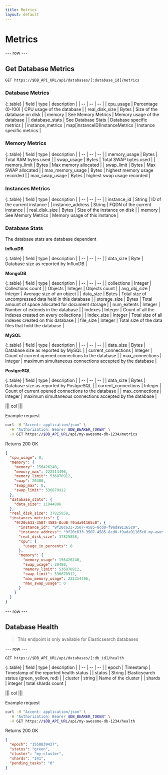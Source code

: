 ```yaml
---
title: Metrics
layout: default
---
```


# Metrics

--- row ---

## Get Database Metrics

`GET https://$DB_API_URL/api/databases/[:database_id]/metrics`

### Database Metrics

{:.table}
| field            | type                           | description                  |
| --               | --                             | --                           |
| cpu_usage        | Percentage (0-100)             | CPU usage of the database    |
| real_disk_size   | Bytes                          | Size of the database on disk |
| memory           | See Memory Metrics             | Memory usage of the database |
| database_stats   | See Database Stats             | Database specific metrics    |
| instance_metrics | map[instanceID]InstanceMetrics | Instance specific metrics    |

### Memory Metrics

{:.table}
| field            | type  | description                   |
| --               | --    | --                            |
| memory_usage     | Bytes | Total RAM bytes used          |
| swap_usage       | Bytes | Total SWAP bytes used         |
| memory_limit     | Bytes | Max memory allocated          |
| swap_limit       | Bytes | Max SWAP allocated            |
| max_memory_usage | Bytes | highest memory usage recorded |
| max_swap_usage   | Bytes | highest swap usage recorded   |

### Instances Metrics

{:.table}
| field            | type               | description                   |
| --               | --                 | --                            |
| instance_id      | String             | ID of the current instance    |
| instance_address | String             | FQDN of the current instance  |
| real_disk_size   | Bytes              | Size of the instance on disk  |
| memory           | See Memory Metrics | Memory usage of this instance |

### Database Stats

The database stats are database dependent

**InfluxDB**

{:.table}
| field     | type | description                           |
| --        | --   | --                                    |
| data_size | Byte | Database size as reported by InfluxDB |

**MongoDB**

{:.table}
| field        | type    | description                                           |
| --           | --      | --                                                    |
| collections  | Integer | Collections count                                     |
| Objects      | Integer | Objects count                                         |
| avg_obj_size | Integer | Average size of an object                             |
| data_size    | Bytes   | Total size of uncompressed data held in this database |
| storage_size | Bytes   | Total amount of space allocated for document storage  |
| num_extents  | Integer | Number of extends in the database                     |
| indexes      | Integer | Count of all the indexes created on every collections |
| index_size   | Integer | Total size of all indexes created on this database    |
| file_size    | Integer | Total size of the data files that hold the database   |


**MySQL**

{:.table}
| field               | type    | description                                               |
| --                  | --      | --                                                        |
| data_size           | Bytes   | Database size as reported by MySQL                        |
| current_connections | Integer | Count of current opened connections to the database       |
| max_connections     | Integer | maximum simultaneous connections accepted by the database |

**PostgreSQL**

{:.table}
| field               | type    | description                                               |
| --                  | --      | --                                                        |
| data_size           | Bytes   | Database size as reported by PostgreSQL                   |
| current_connections | Integer | Count of current opened connections to the database       |
| max_connections     | Integer | maximum simultaneous connections accepted by the database |



||| col |||

Example request

```sh
curl -H "Accent: application/json" \
  -H "Authorization: Bearer $DB_BEARER_TOKEN" \
  -X GET https://$DB_API_URL/api/my-awesome-db-1234/metrics
```

Returns 200 OK

```json
{
  "cpu_usage": 0,
  "memory": {
    "memory": 156426240,
    "memory_max": 222314496,
    "memory_limit": 536870912,
    "swap": 20480,
    "swap_max": 0,
    "swap_limit": 536870912
  },
  "database_stats": {
    "data_size": 11044896
  },
  "real_disk_size": 37825858,
  "instances_metrics": {
    "9f20c633-3507-4585-8cd0-f9ada91165c0": {
      "instance_id": "9f20c633-3507-4585-8cd0-f9ada91165c0",
      "instance_address": "9f20c633-3507-4585-8cd0-f9ada91165c0.my-awesome-db-1234.influxdb.dbs.scalingo.com:31376",
      "real_disk_size": 37825858,
      "cpu": {
        "usage_in_percents": 0
      },
      "memory": {
        "memory_usage": 156426240,
        "swap_usage": 20480,
        "memory_limit": 536870912,
        "swap_limit": 536870912,
        "max_memory_usage": 222314496,
        "max_swap_usage": 0
      }
    }
  }
}
```

--- row ---


## Database Health

> This endpoint is only available for Elasticsearch databases

--- row ---

`GET https://$DB_API_URL/api/databases/[:db_id]/health`

{:.table}
| field   | type      | description                               |
| --      | --        | --                                        |
| epoch   | Timestamp | Timestamp of the reported health status   |
| statos  | String    | Elasticsearch status (green, yellow, red) |
| cluster | string    | Name of the cluster                       |
| shards  | integer   | total shards count                        |


||| col |||

Example request

```sh
curl -H "Accent: application/json" \
  -H "Authorization: Bearer $DB_BEARER_TOKEN" \
  -X GET https://$DB_API_URL/api/my-awesome-db-1234/health
```

Returns 200 OK
```json
{
  "epoch": "1550839427",
  "status": "green",
  "cluster": "my-cluster",
  "shards": "141",
  "pending_tasks": "0"
}
```
